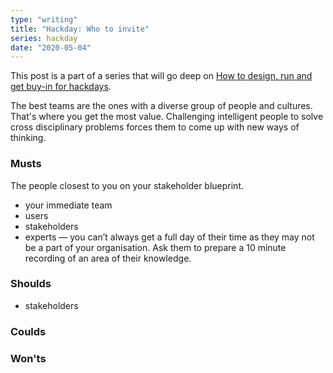 ```yaml
---
type: "writing"
title: "Hackday: Who to invite"
series: hackday
date: "2020-05-04"
---
```


This post is a part of a series that will go deep on [How to design, run and get buy-in for hackdays](/writing/hackday).

The best teams are the ones with a diverse group of people and cultures. That's where you get the most value. Challenging intelligent people to solve cross disciplinary problems forces them to come up with new ways of thinking.

### Musts
The people closest to you on your stakeholder blueprint.

- your immediate team
- users
- stakeholders
- experts — you can’t always get a full day of their time as they may not be a part of your organisation. Ask them to prepare a 10 minute recording of an area of their knowledge.

### Shoulds
- stakeholders

### Coulds

### Won'ts
